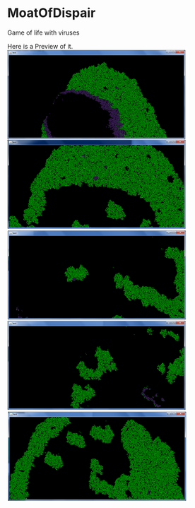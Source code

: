MoatOfDispair
=============

Game of life with viruses

Here is a Preview of it.
![alt tag](https://github.com/Henguin1001/MoatOfDispair/blob/master/gameoflife.png)
